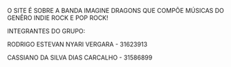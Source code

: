 O SITE É SOBRE A BANDA IMAGINE DRAGONS QUE COMPÕE MÚSICAS
DO GENÊRO INDIE ROCK E POP ROCK!

INTEGRANTES DO GRUPO:

RODRIGO ESTEVAN NYARI VERGARA - 31623913

CASSIANO DA SILVA DIAS CARCALHO - 31586899